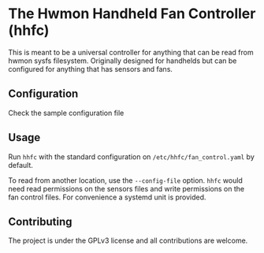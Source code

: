 # The Hwmon Handheld Fan Controller (hhfc)

This is meant to be a universal controller for anything that can be read from
hwmon sysfs filesystem. Originally designed for handhelds but can be configured
for anything that has sensors and fans.

## Configuration

Check the sample configuration file

## Usage

Run `hhfc` with the standard configuration on `/etc/hhfc/fan_control.yaml`
by default.

To read from another location, use the `--config-file` option. `hhfc` would
need read permissions on the sensors files and write permissions on the fan
control files. For convenience a systemd unit is provided.

## Contributing

The project is under the GPLv3 license and all contributions are welcome.
